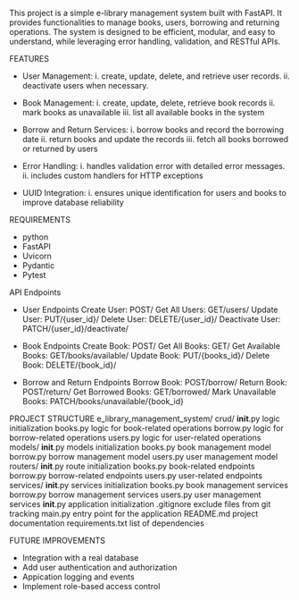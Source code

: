 This project is a simple e-library management system built with FastAPI.
It provides functionalities to manage books, users, borrowing and returning operations.
The system is designed to be efficient, modular, and easy to understand,
while leveraging error handling, validation, and RESTful APIs.


FEATURES
* User Management:
        i. create, update, delete, and retrieve user records.
        ii. deactivate users when necessary.

* Book Management:
        i. create, update, delete, retrieve book records
        ii. mark books as unavailable
        iii. list all available books in the system

* Borrow and Return Services:
        i. borrow books and record the borrowing date
        ii. return books and update the records
        iii. fetch all books borrowed or returned by users

* Error Handling:
        i. handles validation error with detailed error messages.
        ii. includes custom handlers for HTTP exceptions

* UUID Integration:
        i. ensures unique identification for users and books to improve database reliability


REQUIREMENTS
* python
* FastAPI
* Uvicorn
* Pydantic
* Pytest


API Endpoints
* User Endpoints
    Create User: POST/
    Get All Users: GET/users/
    Update User: PUT/{user_id}/
    Delete User: DELETE/{user_id}/
    Deactivate User: PATCH/{user_id}/deactivate/

* Book Endpoints
    Create Book: POST/
    Get All Books: GET/
    Get Available Books: GET/books/available/
    Update Book: PUT/{books_id}/
    Delete Book: DELETE/{book_id}/

* Borrow and Return Endpoints
    Borrow Book: POST/borrow/
    Return Book: POST/return/
    Get Borrowed Books: GET/borrowed/
    Mark Unavailable Books: PATCH/books/unavailable/{book_id}


PROJECT STRUCTURE
e_library_management_system/
    crud/
        __init__.py             logic initialization
        books.py                logic for book-related operations
        borrow.py               logic for borrow-related operations
        users.py                logic for user-related operations
    models/
        __init__.py             models initialization
        books.py                book management model
        borrow.py               borrow management model
        users.py                user management model
    routers/
        __init__.py             route initialization
        books.py                book-related endpoints
        borrow.py               borrow-related endpoints
        users.py                user-related endpoints 
    services/
        __init__.py             services initialization
        books.py                book management services
        borrow.py               borrow management services
        users.py                user management services
    __init__.py                 application initialization
    .gitignore                  exclude files from git tracking
    main.py                     entry point for the application
    README.md                   project documentation
    requirements.txt            list of dependencies


FUTURE IMPROVEMENTS
* Integration with a real database
* Add user authentication and authorization
* Appication logging and events
* Implement role-based access control 